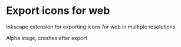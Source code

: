 # Export icons for web
Inkscape extension for exporting icons for web in multiple resolutions

Alpha stage, crashes after export
